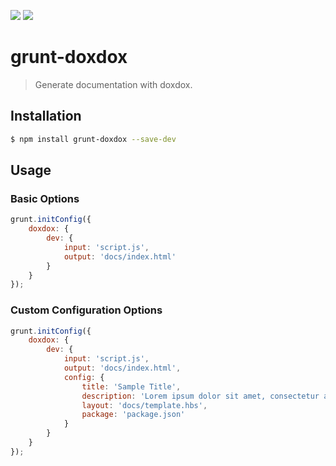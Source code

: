[![](https://david-dm.org/neogeek/grunt-doxdox.svg?style=flat)](https://david-dm.org/neogeek/grunt-doxdox/) [![](http://img.shields.io/npm/v/grunt-doxdox.svg?style=flat)](https://www.npmjs.org/package/grunt-doxdox)

# grunt-doxdox

> Generate documentation with doxdox.

## Installation

```bash
$ npm install grunt-doxdox --save-dev
```

## Usage

### Basic Options

```javascript
grunt.initConfig({
    doxdox: {
        dev: {
            input: 'script.js',
            output: 'docs/index.html'
        }
    }
});
```

### Custom Configuration Options

```javascript
grunt.initConfig({
    doxdox: {
        dev: {
            input: 'script.js',
            output: 'docs/index.html',
            config: {
                title: 'Sample Title',
                description: 'Lorem ipsum dolor sit amet, consectetur adipisicing elit',
                layout: 'docs/template.hbs',
                package: 'package.json'
            }
        }
    }
});
```
